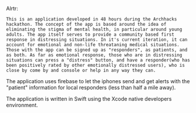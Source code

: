 Alrtr: 

    This is an application developed in 48 hours during the Archhacks hackathon. The concept of the app is based around the idea of eliminating the stigma of mental health, in particular around young adults. The app itself serves to provide a community based first response in distressing situations. In it's current iteration, it can account for emotional and non-life threataning medical situations. Those with the app can be signed up as "responders", as patients, and as both. As far as emotional response, those who are in distressing situations can press a "distress" button, and have a responder(who has been positively rated by other emotionally distressed users), who is close by come by and console or help in any way they can.



The application uses firebase to let the iphones send and get alerts with the "patient" information for local responders (less than half a mile away).

The application is written in Swift using the Xcode native developers environment.